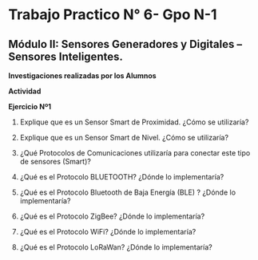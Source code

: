 # Trabajo Practico N° 6- Gpo N-1
## Módulo II: Sensores Generadores y Digitales – Sensores Inteligentes.

**Investigaciones realizadas por los Alumnos**     

**Actividad**     

**Ejercicio Nº1**

1) Explique que es un Sensor Smart de Proximidad. ¿Cómo se utilizaría? 

2) Explique que es un Sensor Smart de Nivel. ¿Cómo se utilizaría?

3) ¿Qué Protocolos de Comunicaciones utilizaría para conectar este tipo de sensores (Smart)?

4) ¿Qué es el Protocolo BLUETOOTH? ¿Dónde lo implementaría?

5) ¿Qué es el Protocolo Bluetooth de Baja Energía (BLE) ? ¿Dónde lo implementaría?

6) ¿Qué es el Protocolo ZigBee? ¿Dónde lo implementaría?

7) ¿Qué es el Protocolo WiFi? ¿Dónde lo implementaría?

8) ¿Qué es el Protocolo LoRaWan? ¿Dónde lo implementaría?

